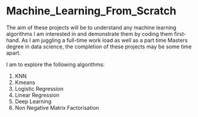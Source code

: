 # Machine_Learning_From_Scratch
The aim of these projects will be to understand any machine learning algorithms I am interested in and demonstrate them by coding them first-hand. As I am juggling a full-time work load as well as a part time Masters degree in data science, the completion of these projects may be some time apart.

I am to explore the following algorithms:

1) KNN
2) Kmeans
3) Logistic Regression
4) Linear Regression
5) Deep Learning
6) Non Negative Matrix Factorisation
